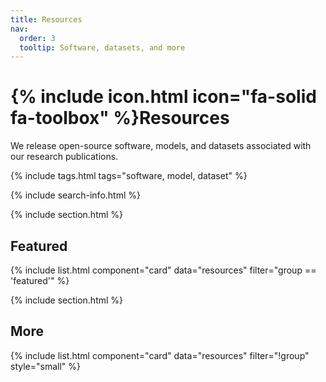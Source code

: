 ```yaml
---
title: Resources
nav:
  order: 3
  tooltip: Software, datasets, and more
---
```


# {% include icon.html icon="fa-solid fa-toolbox" %}Resources

We release open-source software, models, and datasets associated with our research publications.

{% include tags.html tags="software, model, dataset" %}

{% include search-info.html %}

{% include section.html %}

## Featured

{% include list.html component="card" data="resources" filter="group == 'featured'" %}

{% include section.html %}

## More

{% include list.html component="card" data="resources" filter="!group" style="small" %}
